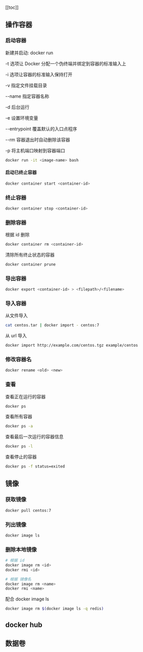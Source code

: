 [[toc]]

## 操作容器

### 启动容器

新建并启动: docker run

-t 选项让 Docker 分配一个伪终端并绑定到容器的标准输入上

-i 选项让容器的标准输入保持打开

-v 指定文件挂载目录

--name 指定容器名称

-d 后台运行

-e 设置环境变量

--entrypoint 覆盖默认的入口点程序

--rm 容器退出时自动删除该容器

-p 将主机端口映射到容器端口

```sh
docker run -it <image-name> bash
```

#### 启动已终止容器

```sh
docker container start <container-id>
```

### 终止容器

```sh
docker container stop <container-id>
```

### 删除容器

根据 id 删除

```sh
docker container rm <container-id>
```

清除所有终止状态的容器

```sh
docker container prune
```

### 导出容器

```sh
docker export <container-id> > <filepath>/<filename>
```

### 导入容器

从文件导入

```sh
cat centos.tar | docker import - centos:7
```

从 url 导入

```sh
docker import http://example.com/centos.tgz example/centos
```

### 修改容器名

```sh
docker rename <old> <new>
```

### 查看

查看正在运行的容器

```sh
docker ps
```

查看所有容器

```sh
docker ps -a
```

查看最后一次运行的容器信息

```sh
docker ps -l
```

查看停止的容器

```sh
docker ps -f status=exited
```

## 镜像

### 获取镜像

```sh
docker pull centos:7
```

### 列出镜像

```sh
docker image ls
```

### 删除本地镜像

```sh
# 根据 id
docker image rm <id>
docker rmi <id>

# 根据 镜像名
docker image rm <name>
docker rmi <name>
```

配合 docker image ls

```sh
docker image rm $(docker image ls -q redis)
```

## docker hub

## 数据卷
